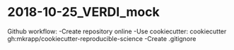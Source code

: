 # 2018-10-25_VERDI_mock

Github workflow:
  -Create repository online
  -Use cookiecutter: cookiecutter gh:mkrapp/cookiecutter-reproducible-science
  -Create .gitignore
